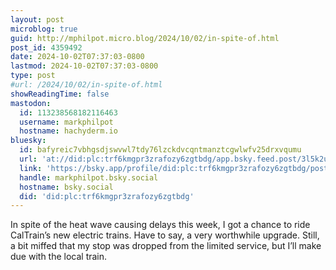 ```yaml
---
layout: post
microblog: true
guid: http://mphilpot.micro.blog/2024/10/02/in-spite-of.html
post_id: 4359492
date: 2024-10-02T07:37:03-0800
lastmod: 2024-10-02T07:37:03-0800
type: post
#url: /2024/10/02/in-spite-of.html
showReadingTime: false
mastodon:
  id: 113238568182116463
  username: markphilpot
  hostname: hachyderm.io
bluesky:
  id: bafyreic7vbhgsdjswvwl7tdy76lzckdvcqntmanztcgwlwfv25drxvqumu
  url: 'at://did:plc:trf6kmgpr3zrafozy6zgtbdg/app.bsky.feed.post/3l5k2uxn6f32v'
  link: 'https://bsky.app/profile/did:plc:trf6kmgpr3zrafozy6zgtbdg/post/3l5k2uxn6f32v'
  handle: markphilpot.bsky.social
  hostname: bsky.social
  did: 'did:plc:trf6kmgpr3zrafozy6zgtbdg'
---
```

In spite of the heat wave causing delays this week, I got a chance to ride CalTrain’s new electric trains. Have to say, a very worthwhile upgrade. Still, a bit miffed that my stop was dropped from the limited service, but I’ll make due with the local train.

